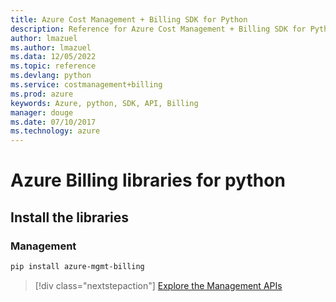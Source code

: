 ```yaml
---
title: Azure Cost Management + Billing SDK for Python
description: Reference for Azure Cost Management + Billing SDK for Python
author: lmazuel
ms.author: lmazuel
ms.data: 12/05/2022
ms.topic: reference
ms.devlang: python
ms.service: costmanagement+billing
ms.prod: azure
keywords: Azure, python, SDK, API, Billing
manager: douge
ms.date: 07/10/2017
ms.technology: azure
---
```

# Azure Billing libraries for python

## Install the libraries


### Management

```bash
pip install azure-mgmt-billing
```
> [!div class="nextstepaction"]
> [Explore the Management APIs](/python/api/overview/azure/billing/management)